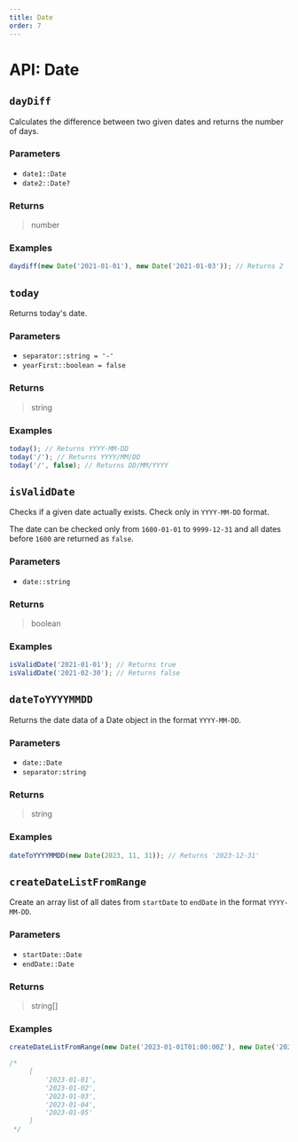 ```yaml
---
title: Date
order: 7
---
```


# API: Date

## `dayDiff` <Badge type="tip" text="JavaScript" />

Calculates the difference between two given dates and returns the number of days.

### Parameters

- `date1::Date`
- `date2::Date?`

### Returns

> number

### Examples

```javascript
daydiff(new Date('2021-01-01'), new Date('2021-01-03')); // Returns 2
```

## `today` <Badge type="tip" text="JavaScript" />

Returns today's date.

### Parameters

- `separator::string = '-'`
- `yearFirst::boolean = false`

### Returns

> string

### Examples

```javascript
today(); // Returns YYYY-MM-DD
today('/'); // Returns YYYY/MM/DD
today('/', false); // Returns DD/MM/YYYY
```

## `isValidDate` <Badge type="tip" text="JavaScript" />

Checks if a given date actually exists. Check only in `YYYY-MM-DD` format.

The date can be checked only from `1600-01-01` to `9999-12-31` and all dates before `1600` are returned as `false`.

### Parameters

- `date::string`

### Returns

> boolean

### Examples

```javascript
isValidDate('2021-01-01'); // Returns true
isValidDate('2021-02-30'); // Returns false
```

## `dateToYYYYMMDD` <Badge type="tip" text="JavaScript" />

Returns the date data of a Date object in the format `YYYY-MM-DD`.

### Parameters

- `date::Date`
- `separator:string`

### Returns

> string

### Examples

```javascript
dateToYYYYMMDD(new Date(2023, 11, 31)); // Returns '2023-12-31'
```

## `createDateListFromRange` <Badge type="tip" text="JavaScript" />

Create an array list of all dates from `startDate` to `endDate` in the format `YYYY-MM-DD`.

### Parameters

- `startDate::Date`
- `endDate::Date`

### Returns

> string[]

### Examples

```javascript
createDateListFromRange(new Date('2023-01-01T01:00:00Z'), new Date('2023-01-05T01:00:00Z'));

/*
	 [
		 '2023-01-01',
		 '2023-01-02',
		 '2023-01-03',
		 '2023-01-04',
		 '2023-01-05'
	 ]
 */
```
